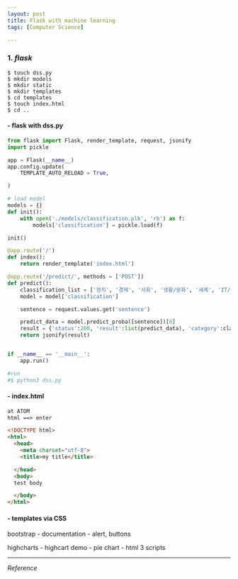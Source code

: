 ```yaml
---
layout: post
title: Flask with machine learning
tags: [Computer Science]

---
```



### 1. *flask*

```
$ touch dss.py
$ mkdir models
$ mkdir static
$ mkdir templates
$ cd templates
$ touch index.html
$ cd ..
```

#### - flask with dss.py

```python
from flask import Flask, render_template, request, jsonify
import pickle

app = Flask(__name__)
app.config.update(
    TEMPLATE_AUTO_RELOAD = True,

)

# load model
models = {}
def init():
    with open('./models/classification.plk', 'rb') as f:
        models['classification'] = pickle.load(f)

init()

@app.route('/')
def index():
    return render_template('index.html')

@app.route('/predict/', methods = ['POST'])
def predict():
    classification_list = ['정치', '경제', '사회', '생활/문화', '세계', 'IT/과학']
    model = model['classification']

    sentence = request.values.get('sentence')

    predict_data = model.predict_proba([sentence])[0]
    result = {'status':200, 'result':list(predict_data), 'category':classification_list}
    return jsonify(result)


if __name__ == '__main__':
    app.run()

#run
#$ python3 dss.py
```

#### - index.html

```html
at ATOM
html ==> enter

<!DOCTYPE html>
<html>
  <head>
    <meta charset="utf-8">
    <title>my title</title>

  </head>
  <body>
  test body

  </body>
</html>


```

#### - templates via CSS

bootstrap - documentation - alert, buttons

highcharts - highcart demo - pie chart - html 3 scripts




***

*Reference*
